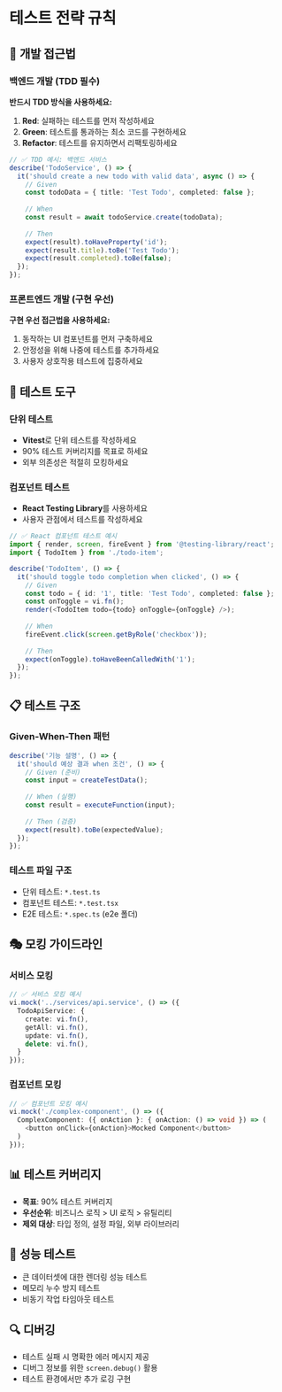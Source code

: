 # 테스트 전략 규칙

## 🎯 개발 접근법

### 백엔드 개발 (TDD 필수)
**반드시 TDD 방식을 사용하세요:**
1. **Red**: 실패하는 테스트를 먼저 작성하세요
2. **Green**: 테스트를 통과하는 최소 코드를 구현하세요
3. **Refactor**: 테스트를 유지하면서 리팩토링하세요

```typescript
// ✅ TDD 예시: 백엔드 서비스
describe('TodoService', () => {
  it('should create a new todo with valid data', async () => {
    // Given
    const todoData = { title: 'Test Todo', completed: false };
    
    // When
    const result = await todoService.create(todoData);
    
    // Then
    expect(result).toHaveProperty('id');
    expect(result.title).toBe('Test Todo');
    expect(result.completed).toBe(false);
  });
});
```

### 프론트엔드 개발 (구현 우선)
**구현 우선 접근법을 사용하세요:**
1. 동작하는 UI 컴포넌트를 먼저 구축하세요
2. 안정성을 위해 나중에 테스트를 추가하세요
3. 사용자 상호작용 테스트에 집중하세요

## 🧪 테스트 도구

### 단위 테스트
- **Vitest**로 단위 테스트를 작성하세요
- 90% 테스트 커버리지를 목표로 하세요
- 외부 의존성은 적절히 모킹하세요

### 컴포넌트 테스트
- **React Testing Library**를 사용하세요
- 사용자 관점에서 테스트를 작성하세요

```typescript
// ✅ React 컴포넌트 테스트 예시
import { render, screen, fireEvent } from '@testing-library/react';
import { TodoItem } from './todo-item';

describe('TodoItem', () => {
  it('should toggle todo completion when clicked', () => {
    // Given
    const todo = { id: '1', title: 'Test Todo', completed: false };
    const onToggle = vi.fn();
    render(<TodoItem todo={todo} onToggle={onToggle} />);
    
    // When
    fireEvent.click(screen.getByRole('checkbox'));
    
    // Then
    expect(onToggle).toHaveBeenCalledWith('1');
  });
});
```

## 📋 테스트 구조

### Given-When-Then 패턴
```typescript
describe('기능 설명', () => {
  it('should 예상 결과 when 조건', () => {
    // Given (준비)
    const input = createTestData();
    
    // When (실행)
    const result = executeFunction(input);
    
    // Then (검증)
    expect(result).toBe(expectedValue);
  });
});
```

### 테스트 파일 구조
- 단위 테스트: `*.test.ts`
- 컴포넌트 테스트: `*.test.tsx`
- E2E 테스트: `*.spec.ts` (e2e 폴더)

## 🎭 모킹 가이드라인

### 서비스 모킹
```typescript
// ✅ 서비스 모킹 예시
vi.mock('../services/api.service', () => ({
  TodoApiService: {
    create: vi.fn(),
    getAll: vi.fn(),
    update: vi.fn(),
    delete: vi.fn(),
  }
}));
```

### 컴포넌트 모킹
```typescript
// ✅ 컴포넌트 모킹 예시
vi.mock('./complex-component', () => ({
  ComplexComponent: ({ onAction }: { onAction: () => void }) => (
    <button onClick={onAction}>Mocked Component</button>
  )
}));
```

## 📊 테스트 커버리지
- **목표**: 90% 테스트 커버리지
- **우선순위**: 비즈니스 로직 > UI 로직 > 유틸리티
- **제외 대상**: 타입 정의, 설정 파일, 외부 라이브러리

## 🚀 성능 테스트
- 큰 데이터셋에 대한 렌더링 성능 테스트
- 메모리 누수 방지 테스트
- 비동기 작업 타임아웃 테스트

## 🔍 디버깅
- 테스트 실패 시 명확한 에러 메시지 제공
- 디버그 정보를 위한 `screen.debug()` 활용
- 테스트 환경에서만 추가 로깅 구현